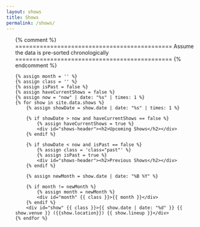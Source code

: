 ```yaml
---
layout: shows
title: Shows
permalink: /shows/
---
```


<div id="container">
<ul>
    {% comment %}
    =============================================
    Assume the data is pre-sorted chronologically
    =============================================
    {% endcomment %}

    {% assign month = '' %}
    {% assign class = '' %}
    {% assign isPast = false %}
    {% assign haveCurrentShows = false %}
    {% assign now = "now" | date: "%s" | times: 1 %}
    {% for show in site.data.shows %}
        {% assign showDate = show.date | date: "%s" | times: 1 %}

        {% if showDate > now and haveCurrentShows == false %}
            {% assign haveCurrentShows = true %}
            <div id="shows-header"><h2>Upcoming Shows</h2></div>
        {% endif %}

        {% if showDate < now and isPast == false %}
            {% assign class = 'class="past"' %}
            {% assign isPast = true %}
            <div id="shows-header"><h2>Previous Shows</h2></div>
        {% endif %}

        {% assign newMonth = show.date | date: "%B %Y" %}

        {% if month != newMonth %}
            {% assign month = newMonth %}
            <div id="month" {{ class }}>{{ month }}</div>
        {% endif %}
        <div id="show" {{ class }}>{{ show.date | date: "%d" }} {{ show.venue }} ({{show.location}}) {{ show.lineup }}</div>
    {% endfor %}

</ul>
